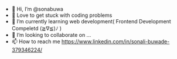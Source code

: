- 👋 Hi, I’m @sonabuwa
- 👀 Love to get stuck with coding problems
- 🌱 I’m currently learning web development( Frontend Development Compeletd (≧∇≦)ﾉ )
- 💞️ I’m looking to collaborate on ...
- 📫 How to reach me https://www.linkedin.com/in/sonali-buwade-379346224/

<!---
sonabuwa/sonabuwa is a ✨ special ✨ repository because its `README.md` (this file) appears on your GitHub profile.
You can click the Preview link to take a look at your changes.
--->
